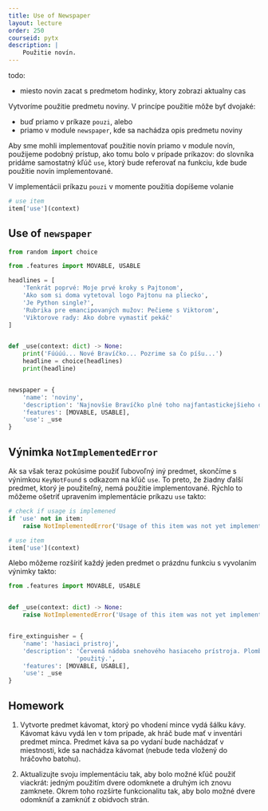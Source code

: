 ```yaml
---
title: Use of Newspaper
layout: lecture
order: 250
courseid: pytx
description: |
    Použitie novín.
---
```


todo:
* miesto novin zacat s predmetom hodinky, ktory zobrazi aktualny cas


Vytvoríme použitie predmetu noviny. V princípe použitie môže byť dvojaké:

* buď priamo v príkaze `pouzi`, alebo
* priamo v module `newspaper`, kde sa nachádza opis predmetu noviny

Aby sme mohli implementovať použitie novín priamo v module novín, použijeme podobný prístup, ako tomu bolo v prípade príkazov: do slovníka pridáme samostatný kľúč `use`, ktorý bude referovať na funkciu, kde bude použitie novín implementované.

V implementácii príkazu `pouzi` v momente použitia dopíšeme volanie

```python
# use item
item['use'](context)
```


## Use of `newspaper`

```python
from random import choice

from .features import MOVABLE, USABLE

headlines = [
    'Tenkrát poprvé: Moje prvé kroky s Pajtonom',
    'Ako som si doma vytetoval logo Pajtonu na pliecko',
    'Je Python single?',
    'Rubrika pre emancipovaných mužov: Pečieme s Viktorom',
    'Viktorove rady: Ako dobre vymastiť pekáč'
]


def _use(context: dict) -> None:
    print('Fúúúú... Nové Bravíčko... Pozrime sa čo píšu...')
    headline = choice(headlines)
    print(headline)


newspaper = {
    'name': 'noviny',
    'description': 'Najnovšie Bravíčko plné toho najfantastickejšieho obsahu pre Silviu.',
    'features': [MOVABLE, USABLE],
    'use': _use
}
```


## Výnimka `NotImplementedError`

Ak sa však teraz pokúsime použiť ľubovoľný iný predmet, skončíme s výnimkou `KeyNotFound` s odkazom na kľúč `use`. To preto, že žiadny ďalší predmet, ktorý je použiteľný, nemá použitie implementované. Rýchlo to môžeme ošetriť upravením implementácie príkazu `use` takto:

```python
# check if usage is implemened
if 'use' not in item:
	raise NotImplementedError('Usage of this item was not yet implemented')

# use item
item['use'](context)
```

Alebo môžeme rozšíriť každý jeden predmet o prázdnu funkciu s vyvolaním výnimky takto:

```python
from .features import MOVABLE, USABLE


def _use(context: dict) -> None:
    raise NotImplementedError('Usage of this item was not yet implemented')


fire_extinguisher = {
    'name': 'hasiaci pristroj',
    'description': 'Červená nádoba snehového hasiaceho prístroja. Plomba dáva vedieť, že ešte nebol '
                   'použitý.',
    'features': [MOVABLE, USABLE],
    'use': _use
}
```


## Homework

1. Vytvorte predmet kávomat, ktorý po vhodení mince vydá šálku kávy. Kávomat kávu vydá len v tom prípade, ak hráč bude mať v inventári predmet minca. Predmet káva sa po vydaní bude nachádzať v miestnosti, kde sa nachádza kávomat (nebude teda vložený do hráčovho batohu).

2. Aktualizujte svoju implementáciu tak, aby bolo možné kľúč použiť viackrát: jedným použitím dvere odomknete a druhým ich znovu zamknete. Okrem toho rozšírte funkcionalitu tak, aby bolo možné dvere odomknúť a zamknúť z obidvoch strán.

